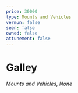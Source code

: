 ```yaml
---
price: 30000
type: Mounts and Vehicles
vermun: false
seen: false
owned: false
attunement: false
---
```

# Galley

*Mounts and Vehicles, None*